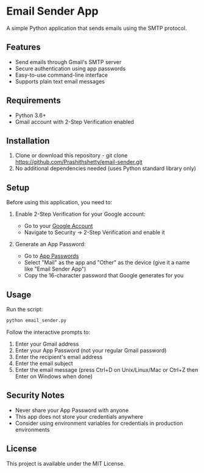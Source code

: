 # Email Sender App

A simple Python application that sends emails using the SMTP protocol.

## Features

- Send emails through Gmail's SMTP server
- Secure authentication using app passwords
- Easy-to-use command-line interface
- Supports plain text email messages

## Requirements

- Python 3.6+
- Gmail account with 2-Step Verification enabled

## Installation

1. Clone or download this repository - git clone https://github.com/Prashithshetty/email-sender.git
3. No additional dependencies needed (uses Python standard library only)

## Setup

Before using this application, you need to:

1. Enable 2-Step Verification for your Google account:
   - Go to your [Google Account](https://myaccount.google.com/)
   - Navigate to Security → 2-Step Verification and enable it

2. Generate an App Password:
   - Go to [App Passwords](https://myaccount.google.com/apppasswords)
   - Select "Mail" as the app and "Other" as the device (give it a name like "Email Sender App")
   - Copy the 16-character password that Google generates for you

## Usage

Run the script:

```bash
python email_sender.py
```

Follow the interactive prompts to:
1. Enter your Gmail address
2. Enter your App Password (not your regular Gmail password)
3. Enter the recipient's email address
4. Enter the email subject
5. Enter the email message (press Ctrl+D on Unix/Linux/Mac or Ctrl+Z then Enter on Windows when done)

## Security Notes

- Never share your App Password with anyone
- This app does not store your credentials anywhere
- Consider using environment variables for credentials in production environments

## License

This project is available under the MIT License.
